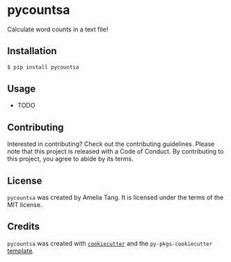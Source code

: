 # pycountsa

Calculate word counts in a text file!

## Installation

```bash
$ pip install pycountsa
```

## Usage

- TODO

## Contributing

Interested in contributing? Check out the contributing guidelines. Please note that this project is released with a Code of Conduct. By contributing to this project, you agree to abide by its terms.

## License

`pycountsa` was created by Amelia Tang. It is licensed under the terms of the MIT license.

## Credits

`pycountsa` was created with [`cookiecutter`](https://cookiecutter.readthedocs.io/en/latest/) and the `py-pkgs-cookiecutter` [template](https://github.com/py-pkgs/py-pkgs-cookiecutter).
